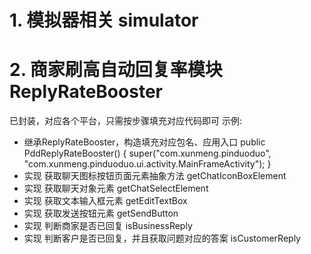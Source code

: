 # 1. 模拟器相关 simulator



# 2. 商家刷高自动回复率模块  ReplyRateBooster
已封装，对应各个平台，只需按步骤填充对应代码即可
示例:
- 继承ReplyRateBooster，构造填充对应包名、应用入口
public PddReplyRateBooster() {
super("com.xunmeng.pinduoduo", "com.xunmeng.pinduoduo.ui.activity.MainFrameActivity");
} 
- 实现 获取聊天图标按钮页面元素抽象方法  getChatIconBoxElement 
- 实现 获取聊天对象元素  getChatSelectElement
- 实现 获取文本输入框元素  getEditTextBox
- 实现 获取发送按钮元素  getSendButton
- 实现 判断商家是否已回复  isBusinessReply
- 实现 判断客户是否已回复，并且获取问题对应的答案  isCustomerReply